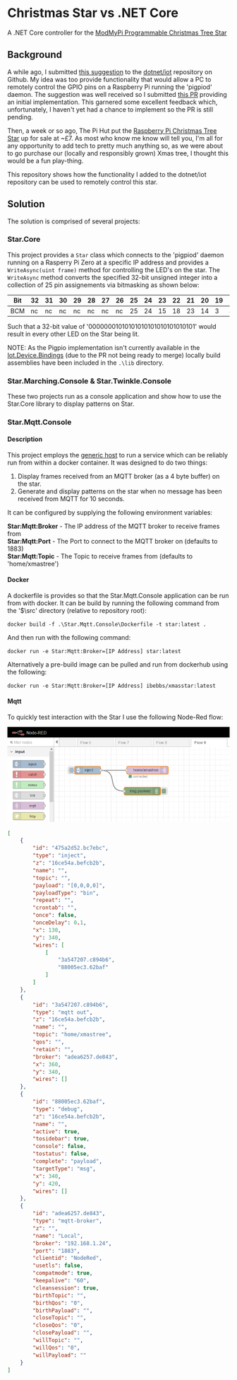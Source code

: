 ﻿# Christmas Star vs .NET Core

A .NET Core controller for the [ModMyPi Programmable Christmas Tree Star](https://github.com/modmypi/Programmable-Christmas-Star)

## Background

A while ago, I submitted [this suggestion](https://github.com/dotnet/iot/issues/771) to the [dotnet/iot](https://github.com/dotnet/iot) repository on Github. My idea was too provide functionality that would allow a PC to remotely control the GPIO pins on a Raspberry Pi running the 'pigpiod' daemon. The suggestion was well received so I submitted [this PR](https://github.com/dotnet/iot/pull/875) providing an initial implementation. This garnered some excellent feedback which, unfortunately, I haven't yet had a chance to implement so the PR is still pending.

Then, a week or so ago, The Pi Hut put the [Raspberry Pi Christmas Tree Star](https://thepihut.com/products/raspberry-pi-christmas-tree-star) up for sale at ~£7. As most who know me know will tell you, I'm all for any opportunity to add tech to pretty much anything so, as we were about to go purchase our (locally and responsibly grown) Xmas tree, I thought this would be a fun play-thing.

This repository shows how the functionality I added to the dotnet/iot repository can be used to remotely control this star.

## Solution

The solution is comprised of several projects:

### Star.Core

This project provides a `Star` class which connects to the 'pigpiod' daemon running on a Rasperry Pi Zero at a specific IP address and provides a `WriteAsync(uint frame)` method for controlling the LED's on the star. The `WriteAsync` method converts the specified 32-bit unsigned integer into a collection of 25 pin assignements via bitmasking as shown below:

|Bit|32|31|30|29|28|27|26|25|24|23|22|21|20|19|18|17|16|15|14|13|12|11|10|9 |8 |7 |6 |5 |4 |3 |2 |1 |
|---|--|--|--|--|--|--|--|--|--|--|--|--|--|--|--|--|--|--|--|--|--|--|--|--|--|--|--|--|--|--|--|--|
|BCM|nc|nc|nc|nc|nc|nc|nc|25|24|15|18|23|14|3 |4 |17|27|22|10|9 |11|5 |6 |13|19|26|16|20|21|12|7 |8 |

Such that a 32-bit value of '00000001010101010101010101010101' would result in every other LED on the Star being lit.

NOTE: As the Pigpio implementation isn't currently available in the [Iot.Device.Bindings](https://www.nuget.org/packages/Iot.Device.Bindings/) (due to the PR not being ready to merge) locally build assemblies have been included in the `.\lib` directory.

### Star.Marching.Console & Star.Twinkle.Console

These two projects run as a console application and show how to use the Star.Core library to display patterns on Star.

### Star.Mqtt.Console

#### Description

This project employs the [generic host](https://www.nuget.org/packages/Microsoft.Extensions.Hosting/) to run a service which can be reliably run from within a docker container. It was designed to do two things:

1. Display frames received from an MQTT broker (as a 4 byte buffer) on the star.
2. Generate and display patterns on the star when no message has been received from MQTT for 10 seconds.

It can be configured by supplying the following environment variables:

**Star:Mqtt:Broker** - The IP address of the MQTT broker to receive frames from  
**Star:Mqtt:Port** - The Port to connect to the MQTT broker on (defaults to 1883)  
**Star:Mqtt:Topic** - The Topic to receive frames from (defaults to 'home/xmastree')

#### Docker

A dockerfile is provides so that the Star.Mqtt.Console application can be run from with docker. It can be build by running the following command from the '$\src' directory (relative to repository root):

```
docker build -f .\Star.Mqtt.Console\Dockerfile -t star:latest .
```

And then run with the following command:

```
docker run -e Star:Mqtt:Broker=[IP Address] star:latest
```

Alternatively a pre-build image can be pulled and run from dockerhub using the following:

```
docker run -e Star:Mqtt:Broker=[IP Address] ibebbs/xmasstar:latest
```

#### Mqtt

To quickly test interaction with the Star I use the following Node-Red flow:

![node-red](doc\NodeRed-MQTT.png)

```json
[
    {
        "id": "475a2d52.bc7ebc",
        "type": "inject",
        "z": "16ce54a.befcb2b",
        "name": "",
        "topic": "",
        "payload": "[0,0,0,0]",
        "payloadType": "bin",
        "repeat": "",
        "crontab": "",
        "once": false,
        "onceDelay": 0.1,
        "x": 130,
        "y": 340,
        "wires": [
            [
                "3a547207.c894b6",
                "88005ec3.62baf"
            ]
        ]
    },
    {
        "id": "3a547207.c894b6",
        "type": "mqtt out",
        "z": "16ce54a.befcb2b",
        "name": "",
        "topic": "home/xmastree",
        "qos": "",
        "retain": "",
        "broker": "adea6257.de843",
        "x": 360,
        "y": 340,
        "wires": []
    },
    {
        "id": "88005ec3.62baf",
        "type": "debug",
        "z": "16ce54a.befcb2b",
        "name": "",
        "active": true,
        "tosidebar": true,
        "console": false,
        "tostatus": false,
        "complete": "payload",
        "targetType": "msg",
        "x": 340,
        "y": 420,
        "wires": []
    },
    {
        "id": "adea6257.de843",
        "type": "mqtt-broker",
        "z": "",
        "name": "Local",
        "broker": "192.168.1.24",
        "port": "1883",
        "clientid": "NodeRed",
        "usetls": false,
        "compatmode": true,
        "keepalive": "60",
        "cleansession": true,
        "birthTopic": "",
        "birthQos": "0",
        "birthPayload": "",
        "closeTopic": "",
        "closeQos": "0",
        "closePayload": "",
        "willTopic": "",
        "willQos": "0",
        "willPayload": ""
    }
]
```